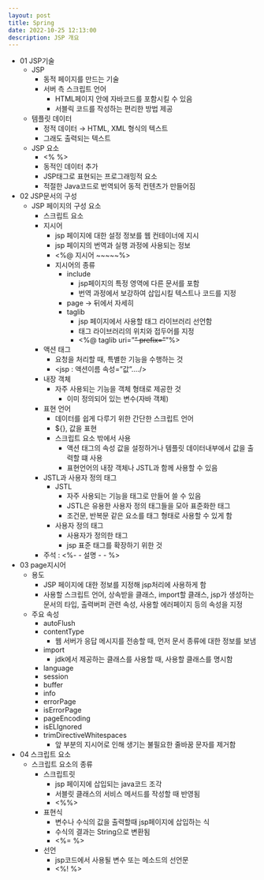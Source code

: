 ```yaml
---
layout: post
title: Spring
date: 2022-10-25 12:13:00
description: JSP 개요
---
```


- 01 JSP기술
    - JSP
        - 동적 페이지를 만드는 기술
        - 서버 측 스크립트 언어
            - HTML페이지 안에 자바코드를 포함시킬 수 있음
            - 서블릭 코드를 작성하는 편리한 방법 제공
    - 템플릿 데이터
        - 정적 데이터 → HTML, XML 형식의 텍스트
        - 그래도 출력되는 텍스트
    - JSP 요소
        - <% %>
        - 동적인 데이터 추가
        - JSP태그로 표현되는 프로그래밍적 요소
        - 적절한 Java코드로 번역되어 동적 컨텐츠가 만들어짐
- 02 JSP문서의 구성
    - JSP 페이지의 구성 요소
        - 스크립트 요소
        - 지시어
            - jsp 페이지에 대한 설정 정보를 웹 컨테이너에 지시
            - jsp 페이지의 번역과 실행 과정에 사용되는 정보
            - <%@ 지시어 ~~~~~%>
            - 지시어의 종류
                - include
                    - jsp페이지의 특정 영역에 다른 문서를 포함
                    - 번역 과정에서 보강하여 삽입시킬 텍스트나 코드를 지정
                - page → 뒤에서 자세히
                - taglib
                    - jsp 페이지에서 사용할 태그 라이브러리 선언함
                    - 태그 라이브러리의 위치와 접두어를 지정
                    - <%@ taglib uri=”~~” prefix=”~~”%>
        - 액션 태그
            - 요청을 처리할 때, 특별한 기능을 수행하는 것
            - <jsp : 액션이름  속성=”값”…./>
        - 내장 객체
            - 자주 사용되는 기능을 객체 형태로 제공한 것
                - 이미 정의되어 있는 변수(자바 객체)
        - 표현 언어
            - 데이터를 쉽게 다루기 위한 간단한 스크립트 언어
            - ${}, 값을 표현
            - 스크립트 요소 밖에서 사용
                - 액션 태그의 속성 값을 설정하거나 템플릿 데이터내부에서 값을 출력할 떄 사용
                - 표현언어의 내장 객체나 JSTL과 함께 사용할 수 있음
        - JSTL과 사용자 정의 태그
            - JSTL
                - 자주 사용되는 기능을 태그로 만들어 쓸 수 있음
                - JSTL은 유용한 사용자 정의 태그들을 모아 표준화한 태그
                - 조건문, 반복문 같은 요소를 태그 형태로 사용할 수 있게 함
            - 사용자 정의 태그
                - 사용자가 정의한 태그
                - jsp 표준 태그를 확장하기 위한 것
        - 주석 : <%- - 설명 - - %>
- 03 page지시어
    - 용도
        - JSP 페이지에 대한 정보를 지정해 jsp처리에 사용하게 함
        - 사용할 스크립트 언어, 상속받을 클래스, import할 클래스, jsp가 생성하는 문서의 타입, 출력버퍼 관련 속성, 사용할 에러페이지 등의 속성을 지정
    - 주요 속성
        - autoFlush
        - contentType
            - 웹 서버가 응답 메시지를 전송할 때, 먼저 문서 종류에 대한 정보를 보냄
        - import
            - jdk에서 제공하는 클래스를 사용할 때, 사용할 클래스를 명시함
        - language
        - session
        - buffer
        - info
        - errorPage
        - isErrorPage
        - pageEncoding
        - isELIgnored
        - trimDirectiveWhitespaces
            - 앞 부분의 지시어로 인해 생기는 불필요한 줄바꿈 문자를 제거함
- 04 스크립트 요소
    - 스크립트 요소의 종류
        - 스크립트릿
            - jsp 페이지에 삽입되는 java코드 조각
            - 서블릿 클래스의 서비스 메서드를 작성할 때 반영됨
            - <%%>
        - 표현식
            - 변수나 수식의 값을 출력할때 jsp페이지에 삽입하는 식
            - 수식의 결과는 String으로 변환됨
            - <%= %>
        - 선언
            - jsp코드에서 사용될 변수 또는 메소드의 선언문
            - <%! %>